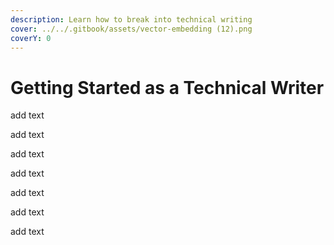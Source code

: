```yaml
---
description: Learn how to break into technical writing
cover: ../../.gitbook/assets/vector-embedding (12).png
coverY: 0
---
```


# Getting Started as a Technical Writer

add text

add text

add text

add text

add text

add text

add text
